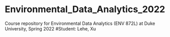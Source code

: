 # Environmental_Data_Analytics_2022
Course repository for Environmental Data Analytics (ENV 872L) at Duke University, Spring 2022
#Student: Lehe, Xu